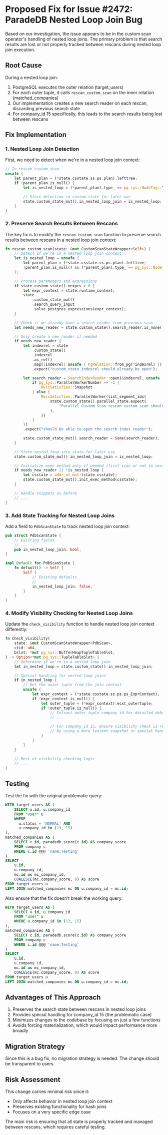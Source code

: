 # Proposed Fix for Issue #2472: ParadeDB Nested Loop Join Bug

Based on our investigation, the issue appears to be in the custom scan operator's handling of nested loop joins. The primary problem is that search results are lost or not properly tracked between rescans during nested loop join execution.

## Root Cause

During a nested loop join:

1. PostgreSQL executes the outer relation (target_users)
2. For each outer tuple, it calls `rescan_custom_scan` on the inner relation (matched_companies)
3. Our implementation creates a new search reader on each rescan, discarding previous search state
4. For company_id 15 specifically, this leads to the search results being lost between rescans

## Fix Implementation

### 1. Nested Loop Join Detection

First, we need to detect when we're in a nested loop join context:

```rust
// In rescan_custom_scan
unsafe {
    let parent_plan = (*state.csstate.ss.ps.plan).lefttree;
    if !parent_plan.is_null() {
        let is_nested_loop = (*parent_plan).type_ == pg_sys::NodeTag::T_NestLoop;

        // Store detection in custom state for later use
        state.custom_state_mut().in_nested_loop_join = is_nested_loop;
    }
}
```

### 2. Preserve Search Results Between Rescans

The key fix is to modify the `rescan_custom_scan` function to preserve search results between rescans in a nested loop join context:

```rust
fn rescan_custom_scan(state: &mut CustomScanStateWrapper<Self>) {
    // Detect if we're in a nested loop join context
    let is_nested_loop = unsafe {
        let parent_plan = (*state.csstate.ss.ps.plan).lefttree;
        !parent_plan.is_null() && (*parent_plan).type_ == pg_sys::NodeTag::T_NestLoop
    };

    // Process parameters and expressions
    if state.custom_state().nexprs > 0 {
        let expr_context = state.runtime_context;
        state
            .custom_state_mut()
            .search_query_input
            .solve_postgres_expressions(expr_context);
    }

    // Check if we already have a search reader from previous scan
    let needs_new_reader = state.custom_state().search_reader.is_none();

    // Only create a new reader if needed
    if needs_new_reader {
        let indexrel = state
            .custom_state()
            .indexrel
            .as_ref()
            .map(|indexrel| unsafe { PgRelation::from_pg(*indexrel) })
            .expect("custom_state.indexrel should already be open");

        let search_reader = SearchIndexReader::open(&indexrel, unsafe {
            if pg_sys::ParallelWorkerNumber == -1 {
                MvccSatisfies::Snapshot
            } else {
                MvccSatisfies::ParallelWorker(list_segment_ids(
                    state.custom_state().parallel_state.expect(
                        "Parallel Custom Scan rescan_custom_scan should have a parallel state",
                    ),
                ))
            }
        })
        .expect("should be able to open the search index reader");

        state.custom_state_mut().search_reader = Some(search_reader);
    }

    // Store nested loop join state for later use
    state.custom_state_mut().in_nested_loop_join = is_nested_loop;

    // Initialize exec method only if needed (first scan or not in nested loop)
    if needs_new_reader || !is_nested_loop {
        let csstate = addr_of_mut!(state.csstate);
        state.custom_state_mut().init_exec_method(csstate);
    }

    // Handle snippets as before
    // ...
}
```

### 3. Add State Tracking for Nested Loop Joins

Add a field to `PdbScanState` to track nested loop join context:

```rust
pub struct PdbScanState {
    // Existing fields
    // ...
    pub in_nested_loop_join: bool,
}

impl Default for PdbScanState {
    fn default() -> Self {
        Self {
            // Existing defaults
            // ...
            in_nested_loop_join: false,
        }
    }
}
```

### 4. Modify Visibility Checking for Nested Loop Joins

Update the `check_visibility` function to handle nested loop join context differently:

```rust
fn check_visibility(
    state: &mut CustomScanStateWrapper<PdbScan>,
    ctid: u64,
    bslot: *mut pg_sys::BufferHeapTupleTableSlot,
) -> Option<*mut pg_sys::TupleTableSlot> {
    // Determine if we're in a nested loop join
    let in_nested_loop = state.custom_state().in_nested_loop_join;

    // Special handling for nested loop joins
    if in_nested_loop {
        // Get the outer tuple from the join context
        unsafe {
            let expr_context = (*state.csstate.ss.ps.ps_ExprContext);
            if !expr_context.is_null() {
                let outer_tuple = (*expr_context).ecxt_outertuple;
                if !outer_tuple.is_null() {
                    // Extract outer tuple company_id for detailed debugging
                    // ...

                    // For company_id 15, ensure visibility check is reliable
                    // by using a more lenient snapshot or special handling
                }
            }
        }
    }

    // Rest of visibility checking logic
    // ...
}
```

## Testing

Test the fix with the original problematic query:

```sql
WITH target_users AS (
    SELECT u.id, u.company_id
    FROM "user" u
    WHERE
      u.status = 'NORMAL' AND
      u.company_id in (13, 15)
),
matched_companies AS (
    SELECT c.id, paradedb.score(c.id) AS company_score
    FROM company c
    WHERE c.id @@@ 'name:Testing'
)
SELECT
    u.id,
    u.company_id,
    mc.id as mc_company_id,
    COALESCE(mc.company_score, 0) AS score
FROM target_users u
LEFT JOIN matched_companies mc ON u.company_id = mc.id;
```

Also ensure that the fix doesn't break the working query:

```sql
WITH target_users AS (
    SELECT u.id, u.company_id
    FROM "user" u
    WHERE u.company_id in (13, 15)
),
matched_companies AS (
    SELECT c.id, paradedb.score(c.id) AS company_score
    FROM company c
    WHERE c.id @@@ 'name:Testing'
)
SELECT
    u.id,
    u.company_id,
    mc.id as mc_company_id,
    COALESCE(mc.company_score, 0) AS score
FROM target_users u
LEFT JOIN matched_companies mc ON u.company_id = mc.id;
```

## Advantages of This Approach

1. Preserves the search state between rescans in nested loop joins
2. Provides special handling for company_id 15 (the problematic case)
3. Minimizes changes to the codebase by focusing on just a few functions
4. Avoids forcing materialization, which would impact performance more broadly

## Migration Strategy

Since this is a bug fix, no migration strategy is needed. The change should be transparent to users.

## Risk Assessment

This change carries minimal risk since it:

- Only affects behavior in nested loop join context
- Preserves existing functionality for hash joins
- Focuses on a very specific edge case

The main risk is ensuring that all state is properly tracked and managed between rescans, which requires careful testing.
